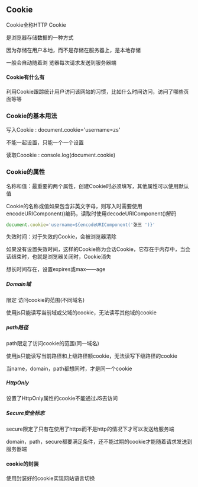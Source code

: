 ## Cookie

Cookie全称HTTP Cookie

是浏览器存储数据的一种方式

因为存储在用户本地，而不是存储在服务器上，是本地存储

一般会自动随着浏 览器每次请求发送到服务器端

#### Cookie有什么有

利用Cookie跟踪统计用户访问该网站的习惯，比如什么时间访问，访问了哪些页面等等

### Cookie的基本用法

写入Cookie   :  document.cookie='username=zs'

不能一起设置，只能一个一个设置

读取Coookie  :  console.log(document.cookie)

### Cookie的属性

名称和值：最重要的两个属性，创建Cookie时必须填写，其他属性可以使用默认值

Cookie的名称或值如果包含非英文字母，则写入时需要使用encodeURIComponent()编码，读取时使用decodeURIComponent()解码

```js
document.cookie='username=${encodeURIComponent('张三 ')}'
```

失效时间：对于失效的Cookie，会被浏览器清除

如果没有设置失效时间，这样的Cookie称为会话Cookie，它存在于内存中，当会话结束时，也就是浏览器关闭时，Cookie消失

 想长时间存在，设置expires或max——age

##### Domain域

限定 访问cookie的范围(不同域名)

使用js只能读写当前域或父域的cookie，无法读写其他域的cookie

##### path路径

path限定了访问cookie的范围(同一域名)

使用js只能读写当前路径和上级路径额cookie，无法读写下级路径的cookie

当name，domain，path都想同时，才是同一个cookie

##### HttpOnly

设置了HttpOnly属性的cookie不能通过JS去访问

##### Secure安全标志

secure限定了只有在使用了https而不是http的情况下才可以发送给服务端

domain，path，secure都要满足条件，还不能过期的cookie才能随着请求发送到服务器端

#### cookie的封装

使用封装好的cookie实现网站语言切换

